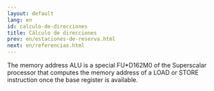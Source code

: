 ```yaml
---
layout: default
lang: en
id: calculo-de-direcciones
title: Cálculo de direcciones
prev: en/estaciones-de-reserva.html
next: en/referencias.html
---
```


The memory address ALU is a special FU*D162M0 of the Superscalar processor that computes the memory address of a LOAD or STORE instruction once the base register is available.
